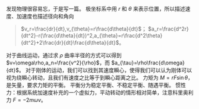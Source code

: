 发现物理很容易忘，于是写一篇。
极坐标系中用 $r$ 和 $\theta$ 来表示位置，所以描述速度、加速度也描述径向和角向
> $v_r=\frac{dr}{dt},v_{\theta}=r\frac{d\theta}{dt}$；
> $a_r=\frac{d^2r}{dt^2}-r(\frac{d\theta}{dt})^2,a_{\theta}=r\frac{d^2\theta}{dt^2}+2\frac{dr}{dt}\frac{d\theta}{dt}$。

对于曲线运动，通过求 $\rho$ 曲率半径的方式可以得到 $v=\omega\rho,a_n=\frac{v^2}{\rho}$，而 $a_{\tau}=\rho\frac{d\omega}{dt}$。
对于刚体的运动，我们可以找到其速度瞬心，使得我们可以认为刚体可以视为绕瞬心转动，且我们有速度之比等于到瞬心距离之比。
力矩为 $M=rF\sin \theta$，是矢量，要求力矩的平衡。
平衡分为稳定平衡、不稳定平衡、随遇平衡。
惯性力：根据系统加速度补充的一个虚拟力，平动转动的情形相对简单，注意科里奥利力 $F=-2m\omega v$。
